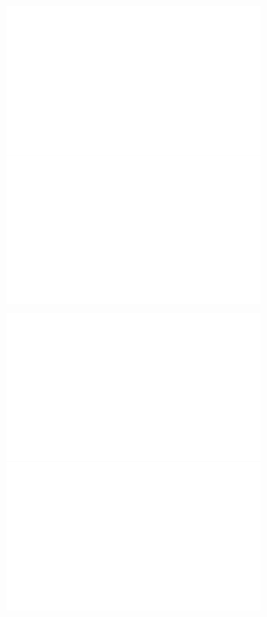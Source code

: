 ![](https://raw.githubusercontent.com/ondrej-mahdalik/github-stats/master/generated/overview.svg#gh-dark-mode-only)
![](https://raw.githubusercontent.com/ondrej-mahdalik/github-stats/master/generated/overview.svg#gh-light-mode-only)

![](https://raw.githubusercontent.com/ondrej-mahdalik/github-stats/master/generated/languages.svg#gh-dark-mode-only)
![](https://raw.githubusercontent.com/ondrej-mahdalik/github-stats/master/generated/languages.svg#gh-light-mode-only)
